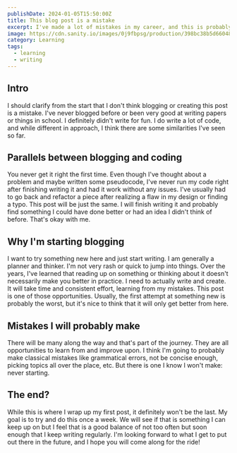 ```yaml
---
publishDate: 2024-01-05T15:50:00Z
title: This blog post is a mistake
excerpt: I've made a lot of mistakes in my career, and this is probably another one.
image: https://cdn.sanity.io/images/0j9fbpsg/production/398bc38b5d660484a35bb7ad0ac73dfeac414aa9-5827x3602.jpg
category: Learning
tags:
  - learning
  - writing
---
```


## Intro

I should clarify from the start that I don't think blogging or creating this post is a mistake. I've never blogged before or been very good at writing papers or things in school. I definitely didn't write for fun. I do write a lot of code, and while different in approach, I think there are some similarities I've seen so far.

## Parallels between blogging and coding

You never get it right the first time. Even though I've thought about a problem and maybe written some pseudocode, I've never run my code right after finishing writing it and had it work without any issues. I've usually had to go back and refactor a piece after realizing a flaw in my design or finding a typo. This post will be just the same. I will finish writing it and probably find something I could have done better or had an idea I didn't think of before. That's okay with me.

## Why I'm starting blogging

I want to try something new here and just start writing. I am generally a planner and thinker. I'm not very rash or quick to jump into things. Over the years, I've learned that reading up on something or thinking about it doesn't necessarily make you better in practice. I need to actually write and create. It will take time and consistent effort, learning from my mistakes. This post is one of those opportunities. Usually, the first attempt at something new is probably the worst, but it's nice to think that it will only get better from here.

## Mistakes I will probably make

There will be many along the way and that's part of the journey. They are all opportunities to learn from and improve upon. I think I'm going to probably make classical mistakes like grammatical errors, not be concise enough, picking topics all over the place, etc. But there is one I know I won't make: never starting.

## The end?

While this is where I wrap up my first post, it definitely won't be the last. My goal is to try and do this once a week. We will see if that is something I can keep up on but I feel that is a good balance of not too often but soon enough that I keep writing regularly. I'm looking forward to what I get to put out there in the future, and I hope you will come along for the ride!
